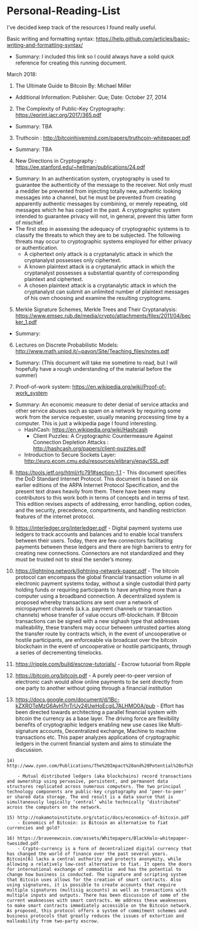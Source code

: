 
# Personal-Reading-List
I've decided keep track of the resources I found really useful.

Basic writing and formatting syntax: https://help.github.com/articles/basic-writing-and-formatting-syntax/
  - Summary: I included this link so I could always have a solid quick reference for creating this running document.
  
March 2018:

1) The Ultimate Guide to Bitcoin By: Michael Miller
  - Additional Information: Publisher: Que; Date: October 27, 2014

2) The Complexity of Public-Key Cryptography: https://eprint.iacr.org/2017/365.pdf
  - Summary: TBA 
  
3) Truthcoin : http://bitcoinhivemind.com/papers/truthcoin-whitepaper.pdf
  - Summary: TBA
  
4) New Directions in Cryptography : https://ee.stanford.edu/~hellman/publications/24.pdf
  - Summary: In an authentication system, cryptography is used to guarantee the authenticity of the message to the receiver. Not only must a meddler be prevented from injecting totally new, authentic looking messages into a channel, but he must be prevented from creating apparently authentic messages by combining, or merely repeating, old messages which he has copied in the past. A cryptographic system intended to guarantee privacy will not, in general, prevent this latter form of mischief. 
  - The first step in assessing the adequacy of cryptographic systems is to classify the threats to which they are to be subjected. The following threats may occur to cryptographic systems employed for either privacy or authentication.
    - A ciphertext only attack is a cryptanalytic attack in which the cryptanalyst possesses only ciphertext.
    - A known plaintext attack is a cryptanalytic attack in which the cryptanalyst possesses a substantial quantity of corresponding plaintext and ciphertext.
    - A chosen plaintext attack is a cryptanalytic attack in which the cryptanalyst can submit an unlimited number of plaintext messages of his own choosing and examine the resulting cryptograms.

5) Merkle Signature Schemes, Merkle Trees and Their Cryptanalysis: https://www.emsec.rub.de/media/crypto/attachments/files/2011/04/becker_1.pdf
  - Summary:

6) Lectures on Discrete Probabilistic Models: http://www.math.unipd.it/~pavon/Site/Teaching_files/notes.pdf
  - Summary: (This document will take me sometime to read, but I will hopefully have a rough understanding of the material before the summer)
  
 7) Proof-of-work system: https://en.wikipedia.org/wiki/Proof-of-work_system
  - Summary: An economic measure to deter denial of service attacks and other service abuses such as spam on a network by requiring some work from the service requester, usually meaning processing time by a computer. This is just a wikipedia page I found interesting.
    - HashCash: https://en.wikipedia.org/wiki/Hashcash
      - Client Puzzles: A Cryptographic Countermeasure Against Connection Depletion Attacks : http://hashcash.org/papers/client-puzzles.pdf
    - Introduction to Secure Sockets Layer: http://euro.ecom.cmu.edu/resources/elibrary/epay/SSL.pdf
    
  8) https://tools.ietf.org/html/rfc791#section-1.1
    - This document specifies the DoD Standard Internet Protocol.  This document is based on six earlier editions of the ARPA Internet Protocol Specification, and the present text draws heavily from them.  There have been many contributors to this work both in terms of concepts and in terms of text.  This edition revises aspects of addressing, error handling, option codes, and the security, precedence, compartments, and handling restriction features of the internet protocol.
    
  9) https://interledger.org/interledger.pdf
    -  Digital payment systems use ledgers to track accounts and balances and to enable local transfers between their users. Today, there are few connectors facilitating payments between these ledgers and there are high barriers to entry for creating new connections. Connectors are not standardized and they must be trusted not to steal the sender’s money.
      
  10) https://lightning.network/lightning-network-paper.pdf
    - The bitcoin protocol can encompass the global financial transaction volume in all electronic payment systems today, without a single custodial third party holding funds or requiring participants to have anything more than a computer using a broadband connection. A decentralized system is proposed whereby transactions are sent over a network of micropayment channels (a.k.a. payment channels or transaction channels) whose transfer of value occurs off-blockchain. If Bitcoin transactions can be signed with a new sighash type that addresses malleability, these transfers may occur between untrusted parties along the transfer route by contracts which, in the event of uncooperative or hostile participants, are enforceable via broadcast over the bitcoin blockchain in the event of uncooperative or hostile participants, through a series of decrementing timelocks. 
   
  11) https://ripple.com/build/escrow-tutorials/
    - Escrow tutuorial from Ripple
    
  12) https://bitcoin.org/bitcoin.pdf
    - A purely peer-to-peer version of electronic cash would allow online payments to be sent directly from one party to another without going through a financial institution
  
  13) https://docs.google.com/document/d/1Bc-kZXROTeMzG6AvH7rrTrUy24UwHoEcgiL7ALHMO0A/pub
    - Effort has been directed towards architecting a parallel financial system with bitcoin the currency as a base layer. The driving force are flexibility benefits of cryptographic ledgers enabling new use cases like Multi-signature accounts, Decentralized exchange, Machine to machine transactions etc. This paper analyzes applications of cryptographic ledgers in the current financial system and aims to stimulate the discussion.
    
    14) http://www.zyen.com/Publications/The%20Impact%20and%20Potential%20of%20Blockchain%20on%20the%20Securities%20Transaction%20Lif....pdf
    
        - Mutual distributed ledgers (aka blockchains) record transactions and ownership using pervasive, persistent, and permanent data structures replicated across numerous computers. The two principal technology components are public-key cryptography and ‘peer-to-peer’ or shared data storage. The end result is a data source that is simultaneously logically ‘central’ while technically ‘distributed’ across the computers on the network. 
        
    15) http://nakamotoinstitute.org/static/docs/economics-of-bitcoin.pdf
        - Economics of Bitcoin: is Bitcoin an alternative to fiat currencies and gold?
        
    16) https://bravenewcoin.com/assets/Whitepapers/BlackHalo-whitepaper-twosided.pdf
        - Crypto-currency is a form of decentralized digital currency that has changed the world of finance over the past several years. Bitcoin[6] lacks a central authority and protects anonymity, while allowing a relatively low-cost alternative to fiat. It opens the doors for international exchange of commoditie  and has the potential to change how business is conducted. The signature and scripting system that Bitcoin uses allows for the creation of smart contracts. Also using signatures, it is possible to create accounts that require multiple signatures (multisig accounts) as well as transactions with multiple inputs and outputs. There has been discussion of some of the current weaknesses with smart contracts. We address these weaknesses to make smart contracts immediately accessible on the Bitcoin network. As proposed, this protocol offers a system of commitment schemes and business protocols that greatly reduces the issues of extortion and malleability from two-party escrow.
  
